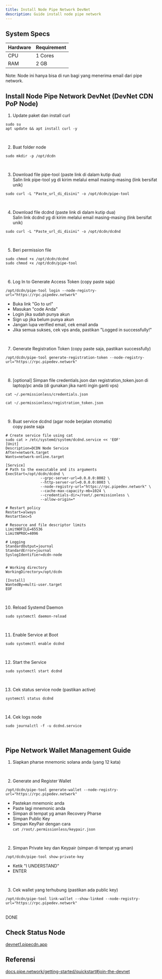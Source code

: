 ```yaml
---
title: Install Node Pipe Network DevNet
description: Guide install node pipe network
---
```


## System Specs
| Hardware  |	Requirement |
|-----------|--------------|
| CPU	      | 1 Cores      |
| RAM	      | 2 GB         |

Note: Node ini hanya bisa di run bagi yang menerima email dari pipe network.

## Install Node Pipe Network DevNet (DevNet CDN PoP Node)

1. Update paket dan install curl

```
sudo su
apt update && apt install curl -y
```
</br>

2. Buat folder node

```
sudo mkdir -p /opt/dcdn
```
</br>

3. Download file pipe-tool (paste link di dalam kutip dua)  
   Salin link pipe-tool yg di kirim melalui email masing-masing (link bersifat unik)

```
sudo curl -L "Paste_url_di_disini" -o /opt/dcdn/pipe-tool
```
</br>

4. Download file dcdnd (paste link di dalam kutip dua)  
   Salin link dcdnd yg di kirim melalui email masing-masing (link bersifat unik)

```
sudo curl -L "Paste_url_di_disini" -o /opt/dcdn/dcdnd
```
</br>

5. Beri permission file

```
sudo chmod +x /opt/dcdn/dcdnd
sudo chmod +x /opt/dcdn/pipe-tool
```
</br>

6. Log In to Generate Access Token (copy paste saja)  


```
/opt/dcdn/pipe-tool login --node-registry-url="https://rpc.pipedev.network"
```

-   Buka link "Go to url"  
-   Masukan "code Anda"  
-   Login jika sudah punya akun  
-   Sign up jika belum punya akun  
-   Jangan lupa verified email, cek email anda  
-   Jika semua sukses, cek vps anda, pastikan "Logged in successfully!"
</br>

7. Generate Registration Token (copy paste saja, pastikan successfully)

```
/opt/dcdn/pipe-tool generate-registration-token --node-registry-url="https://rpc.pipedev.network"
```
</br>

8. [optional] Simpan file credentials.json dan registration_token.json di laptop/pc anda (di gunakan jika nanti ingin ganti vps)

```
cat ~/.permissionless/credentials.json
```

```
cat ~/.permissionless/registration_token.json
```
</br>

9. Buat service dcdnd (agar node berjalan otomatis)  
   copy paste saja

```
# Create service file using cat
sudo cat > /etc/systemd/system/dcdnd.service << 'EOF'
[Unit]
Description=DCDN Node Service
After=network.target
Wants=network-online.target

[Service]
# Path to the executable and its arguments
ExecStart=/opt/dcdn/dcdnd \
                --grpc-server-url=0.0.0.0:8002 \
                --http-server-url=0.0.0.0:8003 \
                --node-registry-url="https://rpc.pipedev.network" \
                --cache-max-capacity-mb=1024 \
                --credentials-dir=/root/.permissionless \
                --allow-origin=*

# Restart policy
Restart=always
RestartSec=5

# Resource and file descriptor limits
LimitNOFILE=65536
LimitNPROC=4096

# Logging
StandardOutput=journal
StandardError=journal
SyslogIdentifier=dcdn-node


# Working directory
WorkingDirectory=/opt/dcdn

[Install]
WantedBy=multi-user.target
EOF
```
</br>

10. Reload Systemd Daemon

```
sudo systemctl daemon-reload
```
</br>

11. Enable Service at Boot

```
sudo systemctl enable dcdnd
```
</br>

12. Start the Service

```
sudo systemctl start dcdnd
```
</br>

13. Cek status service node (pastikan active)

```
systemctl status dcdnd
```
</br>

14. Cek logs node

```
sudo journalctl -f -u dcdnd.service
```
</br>

## Pipe Network Wallet Management Guide

1. Siapkan pharse mnemonic solana anda (yang 12 kata)
</br>

2. Generate and Register Wallet

```
/opt/dcdn/pipe-tool generate-wallet --node-registry-url="https://rpc.pipedev.network"
```
-   Pastekan mnemonic anda
-   Paste lagi mnemonic anda
-   Simpan di tempat yg aman Recovery Pharse
-   Simpan Public Key
-   Simpan KeyPair dengan cara  
    ``` cat /root/.permissionless/keypair.json ```
</br>

2. Simpan Private key dan Keypair (simpan di tempat yg aman)

```
/opt/dcdn/pipe-tool show-private-key
```
-   Ketik "I UNDERSTAND"
-   ENTER
</br>

3. Cek wallet yang terhubung (pastikan ada public key)

```
/opt/dcdn/pipe-tool link-wallet --show-linked --node-registry-url="https://rpc.pipedev.network"
```
</br>
DONE


## Check Status Node
<a href="https://devnet1.pipecdn.app/" target="_blank" rel="noopener noreferrer">devnet1.pipecdn.app</a> 

## Referensi
<a href="https://docs.pipe.network/getting-started/quickstart#join-the-devnet" target="_blank" rel="noopener noreferrer">docs.pipe.network/getting-started/quickstart#join-the-devnet</a> 